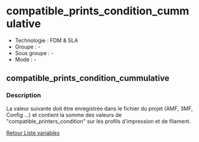 # compatible_prints_condition_cummulative

* Technologie : FDM & SLA
* Groupe : -
* Sous groupe : -
* Mode : -

## compatible_prints_condition_cummulative

### Description

La valeur suivante doit être enregistrée dans le fichier du projet (AMF, 3MF, Config ...) et contient la somme des valeurs de "compatible_printers_condition" sur les profils d'impression et de filament.

[Retour Liste variables](variable_list.md)